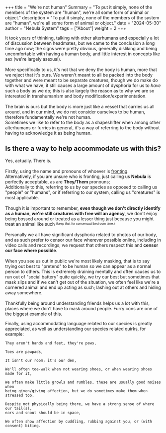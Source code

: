 +++
title = "We're not human"
Summary = "To put it simply, none of the members of the system are \"human\", we're all some form of animal or object."
description = "To put it simply, none of the members of the system are \"human\", we're all some form of animal or object."
date = "2024-05-30"
author = "Nebula System"
tags = ["About"]
weight = 2
+++



It took years of thinking, talking with other alterhumans and especially a lot of discussion between headmates, but we came to the conclusion a long time ago now; the signs were pretty obvious, generally disliking and being uncomfortable with having a human body, and little interest in concepts like sex (we're largely asexual).\
\
More specifically to us, it's not that we deny the body is human, more that we reject that it's ours. We weren't meant to all be packed into the body together and were meant to be separate creatures, though we do make do with what we have, it still causes a large amount of dysphoria for us to *have* such a body as we do; this is also largely the reason as to why we are so interested in transhumanism and body modification/experimentation.\
\
The brain is ours but the body is more just like a vessel that carries us all around, and in our mind, we do not consider ourselves to be human, therefore fundamentally we're not human.\
Sometimes we like to refer to the body as a shapeshifter when among other alterhumans or furries in general, it's a way of referring to the body without having to acknowledge it as being human.

Is there a way to help accommodate us with this?
---
Yes, actually. There is.\
\
Firstly, using the name and pronouns of whoever is [fronting](/posts/headmates).\
Alternatively, if you are unsure who is fronting, just calling us **Nebula** is perfectly acceptable, as are **They/Them** pronouns;\
Additionally to this, referring to us by our species as opposed to calling us "people" or "humans", or if referring to our system, calling us "creatures" is most applicable.\
\
Though it is important to remember, **even though we don't directly identify as a human, we're still creatures with free will an agency**, we don't enjoy being bossed around or treated as a lesser thing just because you might treat an animal like such <sup><sub>(keep that for consensual bedroom time.)</sub></sup>\
\
Personally we all have significant dysphoria related to photos of our body, and as such prefer to censor our face wherever possible online, including in video calls and recordings; we request that others respect this and **censor our face where possible**.\
\
When you see us out in public we're most likely masking, that is to say trying out best to "pretend" to be human so we can appear as a normal person to others. This is extremely draining mentally and often causes us to run out of "social battery" quite quickly, we try our best but sometimes that mask slips and if we can't get out of the situation, we often feel like we're a cornered animal and end up acting as such; lashing out at others and hiding away somewhere.\
\
Thankfully being around understanding friends helps us a lot with this, places where we don't have to mask around people. Furry cons are one of the biggest example of this.

Finally, using accommodating language related to our species is greatly appreciated, as well as understanding our species related quirks, for example:
```
They aren't hands and feet, they're paws,

Toes are pawpads,

It isn't our room; it's our den,

We'll often toe-walk when not wearing shoes, or when wearing shoes made for it,

We often make little growls and rumbles, these are usually good noises when 
being given/giving affection, but we do sometimes make them when stressed too,

Despite not physically being there, we have a strong sense of where our tail(s), 
ears and snout should be in space,

We often show affection by cuddling, rubbing against you, or (with consent) biting.
```